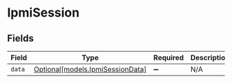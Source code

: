 # IpmiSession


## Fields

| Field                                                            | Type                                                             | Required                                                         | Description                                                      |
| ---------------------------------------------------------------- | ---------------------------------------------------------------- | ---------------------------------------------------------------- | ---------------------------------------------------------------- |
| `data`                                                           | [Optional[models.IpmiSessionData]](../models/ipmisessiondata.md) | :heavy_minus_sign:                                               | N/A                                                              |